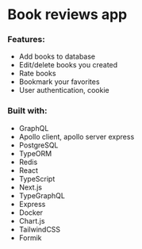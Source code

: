 # Book reviews app

### Features:

- Add books to database
- Edit/delete books you created
- Rate books
- Bookmark your favorites
- User authentication, cookie

### Built with:

- GraphQL
- Apollo client, apollo server express
- PostgreSQL
- TypeORM
- Redis
- React
- TypeScript
- Next.js
- TypeGraphQL
- Express
- Docker
- Chart.js
- TailwindCSS
- Formik
